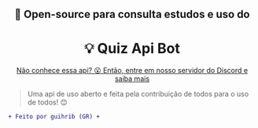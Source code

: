 <div align="center">
    <h2>📑 Open-source para consulta estudos e uso do</h2>
    <h1>💡 Quiz Api Bot</h1>
    <p><u>Não conhece essa api? 😮 Então, <a href="https://quiz-api.firebase.app/" alt="entre em nosso servidor do Discord">entre em nosso servidor do Discord</a> e saiba mais</u></p>
</div>

> Uma api de uso aberto e feita pela contribuição de todos para o uso de todos! 😊


```diff
+ Feito por guihrib (GR) +
```
